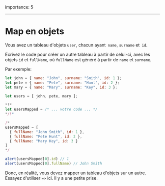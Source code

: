 importance: 5

---

# Map en objets

Vous avez un tableau d'objets `user`, chacun ayant` name`, `surname` et` id`.

Ecrivez le code pour créer un autre tableau à partir de celui-ci, avec les objets `id` et `fullName`, où `fullName` est généré à partir de `name` et `surname`.

Par exemple:

```js no-beautify
let john = { name: "John", surname: "Smith", id: 1 };
let pete = { name: "Pete", surname: "Hunt", id: 2 };
let mary = { name: "Mary", surname: "Key", id: 3 };

let users = [ john, pete, mary ];

*!*
let usersMapped = /* ... votre code ... */
*/!*

/*
usersMapped = [
  { fullName: "John Smith", id: 1 },
  { fullName: "Pete Hunt", id: 2 },
  { fullName: "Mary Key", id: 3 }
]
*/

alert(usersMapped[0].id) // 1
alert(usersMapped[0].fullName) // John Smith
```

Donc, en réalité, vous devez mapper un tableau d'objets sur un autre. Essayez d'utiliser `=>` ici. Il y a une petite prise.
